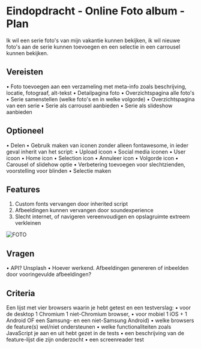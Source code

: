 # Eindopdracht - Online Foto album - Plan

Ik wil een serie foto's van mijn vakantie kunnen bekijken, ik wil nieuwe foto's aan de serie kunnen toevoegen en een selectie in een carrousel kunnen bekijken.

## Vereisten
•	Foto toevoegen aan een verzameling met meta-info zoals beschrijving, locatie, fotograaf, alt-tekst
•	Detailpagina foto
•	Overzichtspagina alle foto's
•	Serie samenstellen (welke foto's en in welke volgorde)
•	Overzichtspagina van een serie
•	Serie als carrousel aanbieden
•	Serie als slideshow aanbieden

## Optioneel

•	Delen
•	Gebruik maken van iconen zonder alleen fontawesome, in ieder geval inherit van het script:
•	Upload icoon
•	Social media iconen
•	User icoon
•	Home icon
•	Selection icon
•	Annuleer icon
•	Volgorde icon
•	Carousel of slidehow optie
•	Verbetering toevoegen voor slechtzienden, voorstelling voor blinden
•	Selectie maken 

## Features
1. Custom fonts vervangen door inherited script
2. Afbeeldingen kunnen vervangen door soundexperience
3. Slecht internet, of navigeren vereenvoudigen en opslagruimte extreem verkleinen

![FOTO](https://user-images.githubusercontent.com/48793364/111652652-886e2300-8807-11eb-9b50-b5985f171482.jpg)

## Vragen
•	API? Unsplash 
•   Hoever werkend. Afbeeldingen genereren of inbeelden door vooringevulde afbeeldingen?

## Criteria
Een lijst met vier browsers waarin je hebt getest en een testverslag:
•	voor de desktop 1 Chromium 1 niet-Chromium browser,
•	voor mobiel 1 iOS + 1 Android OF een Samsung- en een niet-Samsung Android)
•	welke browsers de feature(s) wel/niet ondersteunen
•	welke functionaliteiten zoals JavaScript je aan en uit hebt gezet in de tests
•	een beschrijving van de feature-lijst die zijn onderzocht
•	een screenreader test
